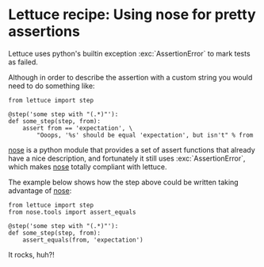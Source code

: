 Lettuce recipe: Using nose for pretty assertions
================================================

Lettuce uses python's builtin exception :exc:\`AssertionError\` to mark
tests as failed.

Although in order to describe the assertion with a custom string you
would need to do something like:

    from lettuce import step

    @step('some step with "(.*)"'):
    def some_step(step, from):
        assert from == 'expectation', \
            "Ooops, '%s' should be equal 'expectation', but isn't" % from

[nose](http://code.google.com/p/python-nose/) is a python module that
provides a set of assert functions that already have a nice description,
and fortunately it still uses :exc:\`AssertionError\`, which makes
[nose](http://code.google.com/p/python-nose/) totally compliant with
lettuce.

The example below shows how the step above could be written taking
advantage of [nose](http://code.google.com/p/python-nose/):

    from lettuce import step
    from nose.tools import assert_equals

    @step('some step with "(.*)"'):
    def some_step(step, from):
        assert_equals(from, 'expectation')

It rocks, huh?!
